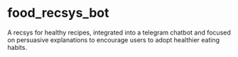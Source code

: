 # food_recsys_bot
A recsys for healthy recipes, integrated into a telegram chatbot and focused on persuasive explanations to encourage users to adopt healthier eating habits.
